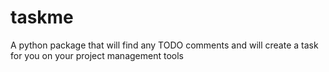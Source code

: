 # taskme
A python package that will find any TODO comments and will create a task for you on your project management tools
